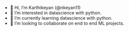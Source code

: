 - 👋 Hi, I’m Karthikeyan (@nkeyan11)
- 👀 I’m interested in datascience with python.
- 🌱 I’m currently learning datascience with python.
- 💞️ I’m looking to collaborate on end to end ML projects.

<!---
nkeyan11/nkeyan11 is a ✨ special ✨ repository because its `README.md` (this file) appears on your GitHub profile.
You can click the Preview link to take a look at your changes.
--->
